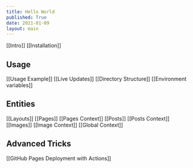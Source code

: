 ```yaml
---
title: Hello World
published: True
date: 2021-01-09
layout: main
---
```


[[Intro]]
[[Installation]]

## Usage
[[Usage Example]]
[[Live Updates]]
[[Directory Structure]]
[[Environment variables]]

## Entities
[[Layouts]]
[[Pages]]
[[Pages Context]]
[[Posts]]
[[Posts Context]]
[[Images]]
[[Image Context]]
[[Global Context]]

## Advanced Tricks
[[GitHub Pages Deployment with Actions]]


